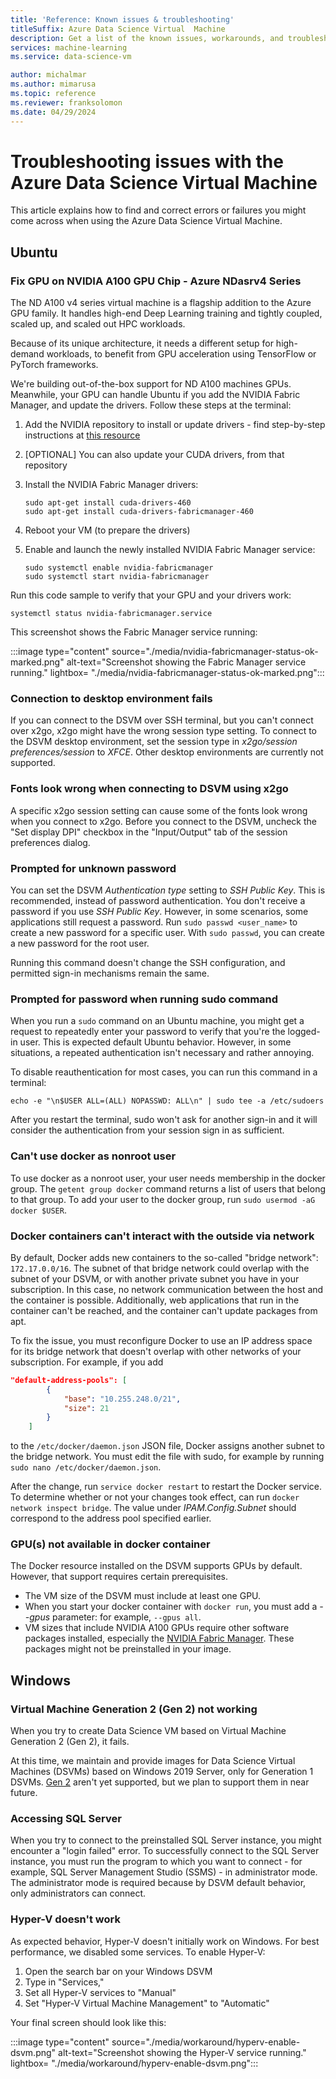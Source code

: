 ```yaml
---
title: 'Reference: Known issues & troubleshooting'
titleSuffix: Azure Data Science Virtual  Machine
description: Get a list of the known issues, workarounds, and troubleshooting for Azure Data Science Virtual Machine
services: machine-learning
ms.service: data-science-vm

author: michalmar
ms.author: mimarusa
ms.topic: reference
ms.reviewer: franksolomon
ms.date: 04/29/2024
---
```


# Troubleshooting issues with the Azure Data Science Virtual Machine

This article explains how to find and correct errors or failures you might come across when using the Azure Data Science Virtual Machine.

## Ubuntu

### Fix GPU on NVIDIA A100 GPU Chip - Azure NDasrv4 Series

The ND A100 v4 series virtual machine is a flagship addition to the Azure GPU family. It handles high-end Deep Learning training and tightly coupled, scaled up, and scaled out HPC workloads.

Because of its unique architecture, it needs a different setup for high-demand workloads, to benefit from GPU acceleration using TensorFlow or PyTorch frameworks.

We're building out-of-the-box support for ND A100 machines GPUs. Meanwhile, your GPU can handle Ubuntu if you add the NVIDIA Fabric Manager, and update the drivers. Follow these steps at the terminal:

1. Add the NVIDIA repository to install or update drivers - find step-by-step instructions at [this resource](https://docs.nvidia.com/datacenter/tesla/tesla-installation-notes/index.html#ubuntu-lts)
2. [OPTIONAL] You can also update your CUDA drivers, from that repository
3. Install the NVIDIA Fabric Manager drivers:

    ```
    sudo apt-get install cuda-drivers-460
    sudo apt-get install cuda-drivers-fabricmanager-460
    ```

4. Reboot your VM (to prepare the drivers)
5. Enable and launch the newly installed NVIDIA Fabric Manager service:

    ```
    sudo systemctl enable nvidia-fabricmanager
    sudo systemctl start nvidia-fabricmanager
    ```

Run this code sample to verify that your GPU and your drivers work:
```
systemctl status nvidia-fabricmanager.service
```

This screenshot shows the Fabric Manager service running:

:::image type="content" source="./media/nvidia-fabricmanager-status-ok-marked.png" alt-text="Screenshot showing the Fabric Manager service running." lightbox= "./media/nvidia-fabricmanager-status-ok-marked.png":::

### Connection to desktop environment fails

If you can connect to the DSVM over SSH terminal, but you can't connect over x2go, x2go might have the wrong session type setting. To connect to the DSVM desktop environment, set the session type in *x2go/session preferences/session* to *XFCE*. Other desktop environments are currently not supported.

### Fonts look wrong when connecting to DSVM using x2go

A specific x2go session setting can cause some of the fonts look wrong when you connect to x2go. Before you connect to the DSVM, uncheck the "Set display DPI" checkbox in the "Input/Output" tab of the session preferences dialog.

### Prompted for unknown password

You can set the DSVM *Authentication type* setting to *SSH Public Key*. This is recommended, instead of password authentication. You don't receive a password if you use *SSH Public Key*. However, in some scenarios, some applications still request a password. Run `sudo passwd <user_name>` to create a new password for a specific user. With `sudo passwd`, you can create a new password for the root user.

Running this command doesn't change the SSH configuration, and permitted sign-in mechanisms remain the same.

### Prompted for password when running sudo command

When you run a `sudo` command on an Ubuntu machine, you might get a request to repeatedly enter your password to verify that you're the logged-in user. This is expected default Ubuntu behavior. However, in some situations, a repeated authentication isn't necessary and rather annoying.

To disable reauthentication for most cases, you can run this command in a terminal:

 `echo -e "\n$USER ALL=(ALL) NOPASSWD: ALL\n" | sudo tee -a /etc/sudoers`

After you restart the terminal, sudo won't ask for another sign-in and it will consider the authentication from your
session sign in as sufficient.

### Can't use docker as nonroot user

To use docker as a nonroot user, your user needs membership in the docker group. The `getent group docker` command returns a list of users that belong to that group. To add your user to the docker group, run `sudo usermod -aG docker $USER`.

### Docker containers can't interact with the outside via network

By default, Docker adds new containers to the so-called "bridge network": `172.17.0.0/16`. The subnet of
that bridge network could overlap with the subnet of your DSVM, or with another private subnet you have in your subscription. In this case, no network communication between the host and the container is possible. Additionally, web applications that run in the container can't be reached, and the container can't update packages from apt.

To fix the issue, you must reconfigure Docker to use an IP address space for its bridge network that doesn't overlap
with other networks of your subscription. For example, if you add

```json
"default-address-pools": [
        {
            "base": "10.255.248.0/21",
            "size": 21
        }
    ]
```

to the `/etc/docker/daemon.json` JSON file, Docker assigns another subnet to the bridge
network. You must edit the file with sudo, for example by running `sudo nano /etc/docker/daemon.json`.

After the change, run `service docker restart` to restart the Docker service. To determine whether or not your changes took effect, can run `docker network inspect bridge`. The value under *IPAM.Config.Subnet* should correspond to the address pool specified earlier.

### GPU(s) not available in docker container

The Docker resource installed on the DSVM supports GPUs by default. However, that support requires certain prerequisites.

* The VM size of the DSVM must include at least one GPU.
* When you start your docker container with `docker run`, you must add a *--gpus* parameter: for example, `--gpus all`.
* VM sizes that include NVIDIA A100 GPUs require other software packages installed, especially the
[NVIDIA Fabric Manager](https://docs.nvidia.com/datacenter/tesla/pdf/fabric-manager-user-guide.pdf). These packages
might not be preinstalled in your image.

## Windows

### Virtual Machine Generation 2 (Gen 2) not working
When you try to create Data Science VM based on Virtual Machine Generation 2 (Gen 2), it fails.

At this time, we maintain and provide images for Data Science Virtual Machines (DSVMs) based on Windows 2019 Server, only for Generation 1 DSVMs. [Gen 2](../../virtual-machines/generation-2.md) aren't yet supported, but we plan to support them in near future.

### Accessing SQL Server

When you try to connect to the preinstalled SQL Server instance, you might encounter a "login failed" error. To
successfully connect to the SQL Server instance, you must run the program to which you want to connect - for example, SQL Server Management Studio (SSMS) - in administrator mode. The administrator mode is required because by DSVM default behavior, only administrators can connect.

### Hyper-V doesn't work

As expected behavior, Hyper-V doesn't initially work on Windows. For best performance, we disabled some services.
To enable Hyper-V:

1. Open the search bar on your Windows DSVM
1. Type in "Services,"
1. Set all Hyper-V services to "Manual"
1. Set "Hyper-V Virtual Machine Management" to "Automatic"

Your final screen should look like this:

:::image type="content" source="./media/workaround/hyperv-enable-dsvm.png" alt-text="Screenshot showing the Hyper-V service running." lightbox= "./media/workaround/hyperv-enable-dsvm.png":::